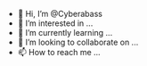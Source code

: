 - 👋 Hi, I’m @Cyberabass
- 👀 I’m interested in ...
- 🌱 I’m currently learning ...
- 💞️ I’m looking to collaborate on ...
- 📫 How to reach me ...

<!---
Cyberabass/Cyberabass is a ✨ special ✨ repository because its `README.md` (this file) appears on your GitHub profile.
You can click the Preview link to take a look at your changes.
--->
